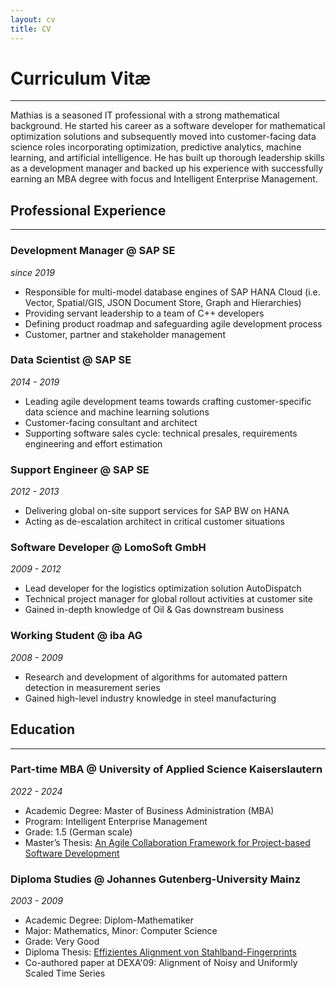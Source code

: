 ```yaml
---
layout: cv
title: CV
---
```


# Curriculum Vitæ
---
Mathias is a seasoned IT professional with a strong mathematical background. He started his career as a software developer for mathematical optimization solutions and subsequently moved into customer-facing data science roles incorporating optimization, predictive analytics, machine learning, and artificial intelligence. He has built up thorough leadership skills as a development manager and backed up his experience with successfully earning an MBA degree with focus and Intelligent Enterprise Management.

## Professional Experience
---
### Development Manager @ SAP SE
*since 2019*

- Responsible for multi-model database engines of SAP HANA Cloud
(i.e. Vector, Spatial/GIS, JSON Document Store, Graph and Hierarchies)
- Providing servant leadership to a team of C++ developers
- Defining product roadmap and safeguarding agile development process
- Customer, partner and stakeholder management

### Data Scientist @ SAP SE
*2014 - 2019*

- Leading agile development teams towards crafting customer-specific data
science and machine learning solutions
- Customer-facing consultant and architect
- Supporting software sales cycle: technical presales, requirements engineering
and effort estimation

### Support Engineer @ SAP SE
*2012 - 2013*

- Delivering global on-site support services for SAP BW on HANA
- Acting as de-escalation architect in critical customer situations

### Software Developer @ LomoSoft GmbH
*2009 - 2012*

- Lead developer for the logistics optimization solution AutoDispatch
- Technical project manager for global rollout activities at customer site
- Gained in-depth knowledge of Oil & Gas downstream business

### Working Student @ iba AG
*2008 - 2009*

- Research and development of algorithms for automated pattern detection in
measurement series
- Gained high-level industry knowledge in steel manufacturing

## Education
---
### Part-time MBA @ University of Applied Science Kaiserslautern
*2022 - 2024*

- Academic Degree: Master of Business Administration (MBA)
- Program: Intelligent Enterprise Management
- Grade: 1.5 (German scale)
- Master’s Thesis: [An Agile Collaboration Framework for Project-based Software Development](/assets/files/2024-Kemeter-Masters-Thesis.pdf)

### Diploma Studies @ Johannes Gutenberg-University Mainz
*2003 - 2009*

- Academic Degree: Diplom-Mathematiker
- Major: Mathematics, Minor: Computer Science
- Grade: Very Good
- Diploma Thesis: [Effizientes Alignment von Stahlband-Fingerprints](/assets/files/2008-Kemeter-Diplomarbeit.pdf)
- Co-authored paper at DEXA'09: Alignment of Noisy and Uniformly Scaled Time Series
